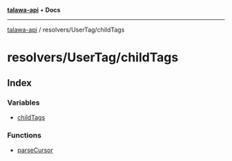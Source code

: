 [**talawa-api**](../../../README.md) • **Docs**

***

[talawa-api](../../../modules.md) / resolvers/UserTag/childTags

# resolvers/UserTag/childTags

## Index

### Variables

- [childTags](variables/childTags.md)

### Functions

- [parseCursor](functions/parseCursor.md)
